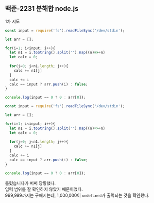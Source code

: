 ## 백준-2231 분해합 node.js

1차 시도

```js
const input = require('fs').readFileSync('/dev/stdin');

let arr = [];

for(i=1; i<input; i++){
  let n1 = i.toString().split('').map((n)=>+n)
  let calc = 0;
  
  for(j=0; j<n1.length; j++){
    calc += n1[j]
  }
  calc += i
  calc == input ? arr.push(i) : false;
}

console.log(input == 0 ? 0 : arr[0]);
```

```javascript
const input = require('fs').readFileSync('/dev/stdin');

let arr = [];

for(i=1; i<input; i++){
  let n1 = i.toString().split('').map((n)=>+n)
  let calc = 0;
  
  for(j=0; j<n1.length; j++){
    calc += n1[j]
  }
  calc += i
  calc == input ? arr.push(i) : false;
}

console.log(input == 0 ? 0 : arr[0]);
```

틀렸습니다가 떠써 당황했다.  
입력 범위를 잘 확인하지 않았기 때문이었다.  
999,999까지는 구해지는데, 1,000,000이 `undefined`가 출력되는 것을 확인했다.
